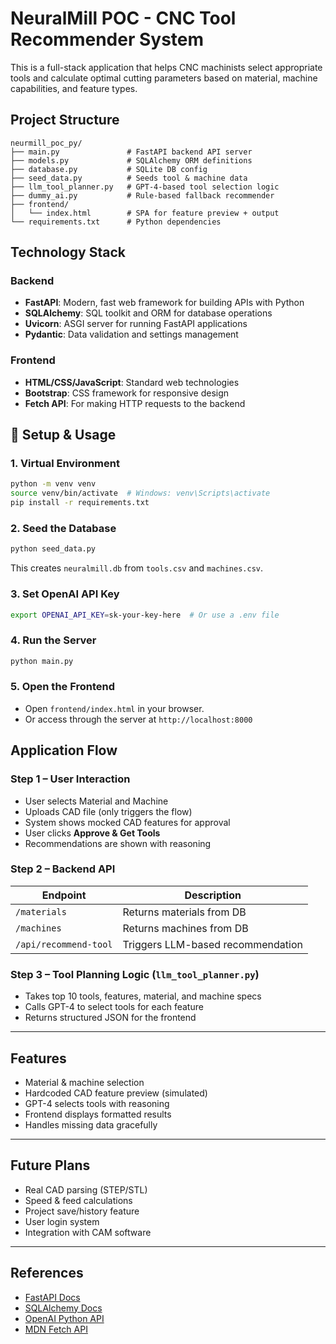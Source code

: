 # NeuralMill POC - CNC Tool Recommender System

This is a full-stack application that helps CNC machinists select appropriate tools and calculate optimal cutting parameters based on material, machine capabilities, and feature types.

## Project Structure

```
neurmill_poc_py/
├── main.py               # FastAPI backend API server
├── models.py             # SQLAlchemy ORM definitions
├── database.py           # SQLite DB config
├── seed_data.py          # Seeds tool & machine data
├── llm_tool_planner.py   # GPT-4-based tool selection logic
├── dummy_ai.py           # Rule-based fallback recommender
├── frontend/
│   └── index.html        # SPA for feature preview + output
└── requirements.txt      # Python dependencies
```

## Technology Stack

### Backend
- **FastAPI**: Modern, fast web framework for building APIs with Python
- **SQLAlchemy**: SQL toolkit and ORM for database operations
- **Uvicorn**: ASGI server for running FastAPI applications
- **Pydantic**: Data validation and settings management

### Frontend
- **HTML/CSS/JavaScript**: Standard web technologies
- **Bootstrap**: CSS framework for responsive design
- **Fetch API**: For making HTTP requests to the backend

## 🧪 Setup & Usage

### 1. Virtual Environment

```bash
python -m venv venv
source venv/bin/activate  # Windows: venv\Scripts\activate
pip install -r requirements.txt
```

### 2. Seed the Database

```bash
python seed_data.py
```

This creates `neuralmill.db` from `tools.csv` and `machines.csv`.

### 3. Set OpenAI API Key

```bash
export OPENAI_API_KEY=sk-your-key-here  # Or use a .env file
```

### 4. Run the Server

```bash
python main.py
```

### 5. Open the Frontend

- Open `frontend/index.html` in your browser.
- Or access through the server at `http://localhost:8000`

## Application Flow

### Step 1 – User Interaction

- User selects Material and Machine
- Uploads CAD file (only triggers the flow)
- System shows mocked CAD features for approval
- User clicks **Approve & Get Tools**
- Recommendations are shown with reasoning

### Step 2 – Backend API

| Endpoint                | Description                        |
|------------------------|------------------------------------|
| `/materials`           | Returns materials from DB          |
| `/machines`            | Returns machines from DB           |
| `/api/recommend-tool`  | Triggers LLM-based recommendation  |

### Step 3 – Tool Planning Logic (`llm_tool_planner.py`)

- Takes top 10 tools, features, material, and machine specs
- Calls GPT-4 to select tools for each feature
- Returns structured JSON for the frontend

---

## Features

- Material & machine selection
- Hardcoded CAD feature preview (simulated)
- GPT-4 selects tools with reasoning
- Frontend displays formatted results
- Handles missing data gracefully

---

## Future Plans

- Real CAD parsing (STEP/STL)
- Speed & feed calculations
- Project save/history feature
- User login system
- Integration with CAM software

---

## References

- [FastAPI Docs](https://fastapi.tiangolo.com/)
- [SQLAlchemy Docs](https://docs.sqlalchemy.org/)
- [OpenAI Python API](https://platform.openai.com/docs/)
- [MDN Fetch API](https://developer.mozilla.org/en-US/docs/Web/API/Fetch_API)
